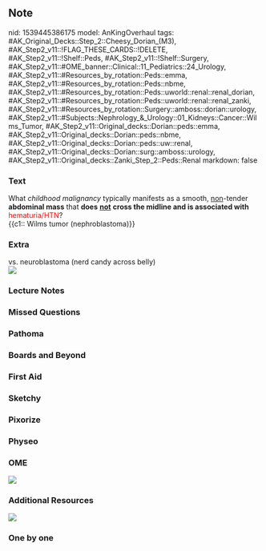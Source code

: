 ## Note
nid: 1539445386175
model: AnKingOverhaul
tags: #AK_Original_Decks::Step_2::Cheesy_Dorian_(M3), #AK_Step2_v11::!FLAG_THESE_CARDS::!DELETE, #AK_Step2_v11::!Shelf::Peds, #AK_Step2_v11::!Shelf::Surgery, #AK_Step2_v11::#OME_banner::Clinical::11_Pediatrics::24_Urology, #AK_Step2_v11::#Resources_by_rotation::Peds::emma, #AK_Step2_v11::#Resources_by_rotation::Peds::nbme, #AK_Step2_v11::#Resources_by_rotation::Peds::uworld::renal::renal_dorian, #AK_Step2_v11::#Resources_by_rotation::Peds::uworld::renal::renal_zanki, #AK_Step2_v11::#Resources_by_rotation::Surgery::amboss::dorian::urology, #AK_Step2_v11::#Subjects::Nephrology_&_Urology::01_Kidneys::Cancer::Wilms_Tumor, #AK_Step2_v11::Original_decks::Dorian::peds::emma, #AK_Step2_v11::Original_decks::Dorian::peds::nbme, #AK_Step2_v11::Original_decks::Dorian::peds::uw::renal, #AK_Step2_v11::Original_decks::Dorian::surg::amboss::urology, #AK_Step2_v11::Original_decks::Zanki_Step_2::Peds::Renal
markdown: false

### Text
<div>
  What <i>childhood malignancy</i> typically manifests as a smooth,
  <u>non</u>-tender <b>abdominal mass</b> that <b>does</b>
  <u style="font-weight: bold;">not</u> <b>cross the midline and is
  associated with</b> <font color="#FF0000" style=
  "">hematuria/HTN</font>?
</div>
<div>
  {{c1:: Wilms tumor (nephroblastoma)}}
</div>

### Extra
<div>
  vs. neuroblastoma (nerd candy across belly)
</div><img src="wilms%20tumor.png">

### Lecture Notes


### Missed Questions


### Pathoma


### Boards and Beyond


### First Aid


### Sketchy


### Pixorize


### Physeo


### OME
<div class="ome-widget">
  <a href=
  "https://onlinemeded.org/spa/pediatrics/urology/acquire?ref=anki">
  <img src="_OME_AnkiFlashcards_Lesson_4.png"></a>
</div>

### Additional Resources
<img src="paste-6557470168186881.jpg">

### One by one

